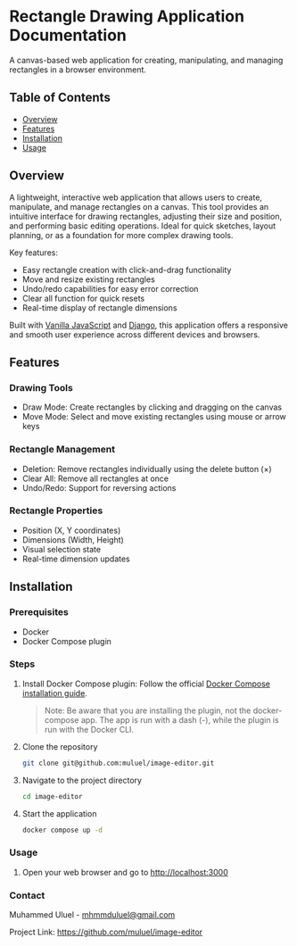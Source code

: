 # Rectangle Drawing Application Documentation

<!-- [![License: MIT](https://img.shields.io/badge/License-MIT-yellow.svg)](https://opensource.org/licenses/MIT) -->

A canvas-based web application for creating, manipulating, and managing rectangles in a browser environment.

## Table of Contents

- [Overview](#overview)
- [Features](#features)
- [Installation](#installation)
- [Usage](#usage)

## Overview

A lightweight, interactive web application that allows users to create, manipulate, and manage rectangles on a canvas. This tool provides an intuitive interface for drawing rectangles, adjusting their size and position, and performing basic editing operations. Ideal for quick sketches, layout planning, or as a foundation for more complex drawing tools.

Key features:

- Easy rectangle creation with click-and-drag functionality
- Move and resize existing rectangles
- Undo/redo capabilities for easy error correction
- Clear all function for quick resets
- Real-time display of rectangle dimensions

Built with [Vanilla JavaScript](https://www.javascript.com/) and [Django](https://www.djangoproject.com/), this application offers a responsive and smooth user experience across different devices and browsers.

## Features

### Drawing Tools

- Draw Mode: Create rectangles by clicking and dragging on the canvas
- Move Mode: Select and move existing rectangles using mouse or arrow keys

### Rectangle Management

- Deletion: Remove rectangles individually using the delete button (×)
- Clear All: Remove all rectangles at once
- Undo/Redo: Support for reversing actions

### Rectangle Properties

- Position (X, Y coordinates)
- Dimensions (Width, Height)
- Visual selection state
- Real-time dimension updates

## Installation

### Prerequisites

- Docker
- Docker Compose plugin

### Steps

1. Install Docker Compose plugin:
   Follow the official [Docker Compose installation guide](https://docs.docker.com/compose/install/).

    > Note: Be aware that you are installing the plugin, not the docker-compose app. The app is run with a dash (-), while the plugin is run with the Docker CLI.

2. Clone the repository

    ```sh
    git clone git@github.com:muluel/image-editor.git
    ```

3. Navigate to the project directory

    ```sh
    cd image-editor
    ```

4. Start the application

    ```sh
    docker compose up -d
    ```

### Usage

1. Open your web browser and go to
    <http://localhost:3000>

### Contact

Muhammed Uluel - <mhmmduluel@gmail.com>

Project Link: <https://github.com/muluel/image-editor>
